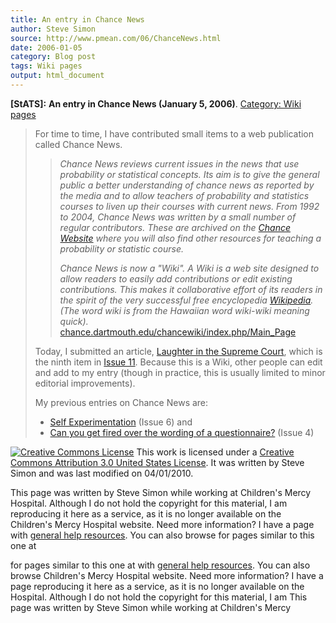 ```yaml
---
title: An entry in Chance News
author: Steve Simon
source: http://www.pmean.com/06/ChanceNews.html
date: 2006-01-05
category: Blog post
tags: Wiki pages
output: html_document
---
```

**[StATS]:** **An entry in Chance News (January 5,
2006)**. [Category: Wiki pages](../category/WikiPages.html)

> For time to time, I have contributed small items to a web publication
> called Chance News.
>
> > *Chance News reviews current issues in the news that use probability
> > or statistical concepts. Its aim is to give the general public a
> > better understanding of chance news as reported by the media and to
> > allow teachers of probability and statistics courses to liven up
> > their courses with current news. From 1992 to 2004, Chance News was
> > written by a small number of regular contributors. These are
> > archived on the [Chance Website](http://www.dartmouth.edu/~chance)
> > where you will also find other resources for teaching a probability
> > or statistic course.*
> >
> > *Chance News is now a \"Wiki\". A Wiki is a web site designed to
> > allow readers to easily add contributions or edit existing
> > contributions. This makes it collaborative effort of its readers in
> > the spirit of the very successful free encyclopedia
> > [Wikipedia](http://en.wikipedia.org/wiki/Main_Page). (The word wiki
> > is from the Hawaiian word wiki-wiki meaning quick).*
> > [chance.dartmouth.edu/chancewiki/index.php/Main\_Page](http://chance.dartmouth.edu/chancewiki/index.php/Main_Page)
>
> Today, I submitted an article, [Laughter in the Supreme
> Court](http://chance.dartmouth.edu/chancewiki/index.php/Chance_News_11#Laughter_in_the_Supreme_Court),
> which is the ninth item in [Issue
> 11](http://chance.dartmouth.edu/chancewiki/index.php/Chance_News_11).
> Because this is a Wiki, other people can edit and add to my entry
> (though in practice, this is usually limited to minor editorial
> improvements).
>
> My previous entries on Chance News are:
>
> -   [Self
>     Experimentation](http://chance.dartmouth.edu/chancewiki/index.php/Chance_News_6#Self_Experimentation)
>     (Issue 6) and
> -   [Can you get fired over the wording of a
>     questionnaire?](http://chance.dartmouth.edu/chancewiki/index.php/Chance_News_4#Can_you_get_fired_over_the_wording_of_a_questionnaire.3F)
>     (Issue 4)

[![Creative Commons
License](http://i.creativecommons.org/l/by/3.0/us/80x15.png)](http://creativecommons.org/licenses/by/3.0/us/)
This work is licensed under a [Creative Commons Attribution 3.0 United
States License](http://creativecommons.org/licenses/by/3.0/us/). It was
written by Steve Simon and was last modified on 04/01/2010.

This page was written by Steve Simon while working at Children\'s Mercy
Hospital. Although I do not hold the copyright for this material, I am
reproducing it here as a service, as it is no longer available on the
Children\'s Mercy Hospital website. Need more information? I have a page
with [general help resources](../GeneralHelp.html). You can also browse
for pages similar to this one at
<!---More--->
for pages similar to this one at
with [general help resources](../GeneralHelp.html). You can also browse
Children\'s Mercy Hospital website. Need more information? I have a page
reproducing it here as a service, as it is no longer available on the
Hospital. Although I do not hold the copyright for this material, I am
This page was written by Steve Simon while working at Children\'s Mercy

<!---Do not use
**[StATS]:** **An entry in Chance News (January 5,
This page was written by Steve Simon while working at Children\'s Mercy
Hospital. Although I do not hold the copyright for this material, I am
reproducing it here as a service, as it is no longer available on the
Children\'s Mercy Hospital website. Need more information? I have a page
with [general help resources](../GeneralHelp.html). You can also browse
for pages similar to this one at
--->

